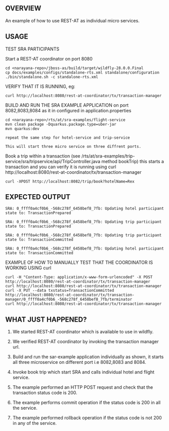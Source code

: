 OVERVIEW
--------
An example of how to use REST-AT as individual micro services.

USAGE
--------------------
TEST SRA PARTICIPANTS

Start a REST-AT coordinator on port 8080

    cd <narayana-repo>/jboss-as/build/target/wildfly-28.0.0.Final
    cp docs/examples/configs/standalone-rts.xml standalone/configuration
    ./bin/standalone.sh -c standalone-rts.xml

VERIFY THAT IT IS RUNNING, eg:

    curl http://localhost:8080/rest-at-coordinator/tx/transaction-manager

BUILD AND RUN THE SRA EXAMPLE APPLICATION on port 8082,8083,8084 as it in configured in application.properties 

    cd <narayana-repo>/rts/at/sra-examples/flight-service
    mvn clean package -Dquarkus.package.type=uber-jar
    mvn quarkus:dev

    repeat the same step for hotel-service and trip-service
     
    This will start three micro service on three diffrent ports.

Book a trip within a transaction (see <narayana-repo>/rts/at/sra-examples/trip-service/sra/tripservice/api/TripController.java method bookTrip)
this starts a transaction and you can verify it is running using
curl http://localhost:8080/rest-at-coordinator/tx/transaction-manager

    curl -XPOST http://localhost:8082/trip/book?hotelName=Rex

EXPECTED OUTPUT
---------------
    SRA: 0_ffff0a4cf0b6_-568c278f_6458bef8_7fb: Updating hotel participant state to: TransactionPrepared

    SRA: 0_ffff0a4cf0b6_-568c278f_6458bef8_7fb: Updating trip participant state to: TransactionPrepared

    SRA: 0_ffff0a4cf0b6_-568c278f_6458bef8_7fb: Updating trip participant state to: TransactionCommitted

    SRA: 0_ffff0a4cf0b6_-568c278f_6458bef8_7fb: Updating hotel participant state to: TransactionCommitted


EXAMPLE OF HOW TO MANUALLY TEST THAT THE COORDINATOR IS WORKING USING curl


    curl -H "Content-Type: application/x-www-form-urlencoded" -X POST http://localhost:8080/rest-at-coordinator/tx/transaction-manager
    curl http://localhost:8080/rest-at-coordinator/tx/transaction-manager
    curl -X PUT --data txstatus=TransactionCommitted http://localhost:8080/rest-at-coordinator/tx/transaction-manager/0_ffff0a4cf0b6_-568c278f_6458bef8_7fb/terminator
    curl http://localhost:8080/rest-at-coordinator/tx/transaction-manager

WHAT JUST HAPPENED?
-------------------

1. We started REST-AT coordinator which is available to use in wildfly.

2. We verified REST-AT coordinator by invoking the transaction manager url.

3. Build and run the sar-example application individually as shown, it starts all three microservice on different port i.e 8082,8083 and 8084.

4. Invoke book trip which start SRA and calls individual hotel and flight service.

5. The example performed an HTTP POST request and check that the transaction status code is 200.

6. The example performs commit operation if the status code is 200 in all the service.

7. The example performed rollback operation if the status code is not 200 in any of the service.

